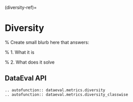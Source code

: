 (diversity-ref)=
# Diversity

% Create small blurb here that answers:

% 1. What it is

% 2. What does it solve

## DataEval API

```{eval-rst}
.. autofunction:: dataeval.metrics.diversity
.. autofunction:: dataeval.metrics.diversity_classwise
```
